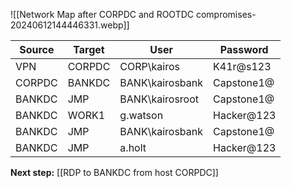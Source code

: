 
![[Network Map after CORPDC and ROOTDC compromises-20240612144446331.webp]]



| Source | Target | User            | Password   |
| ------ | ------ | --------------- | ---------- |
| VPN    | CORPDC | CORP\kairos     | K41r@s123  |
| CORPDC | BANKDC | BANK\kairosbank | Capstone1@ |
| BANKDC | JMP    | BANK\kairosroot | Capstone1@ |
| BANKDC | WORK1  | g.watson        | Hacker@123 |
| BANKDC | JMP    | BANK\kairosbank | Capstone1@ |
| BANKDC | JMP    | a.holt          | Hacker@123 |

**Next step:** [[RDP to BANKDC from host CORPDC]]
